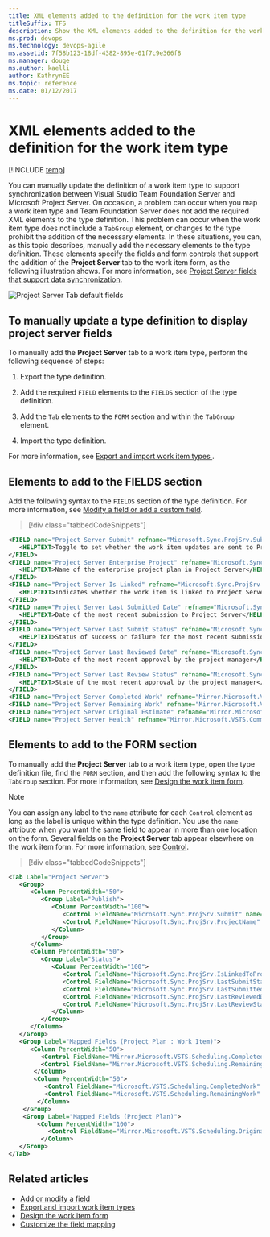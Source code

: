 ```yaml
---
title: XML elements added to the definition for the work item type
titleSuffix: TFS
description: Show the XML elements added to the definition for the work item type when using Team Foundation Server & Project Server integration
ms.prod: devops
ms.technology: devops-agile
ms.assetid: 7f58b123-18df-4382-895e-01f7c9e366f8
ms.manager: douge
ms.author: kaelliauthor: KathrynEE
ms.topic: reference
ms.date: 01/12/2017
---
```



# XML elements added to the definition for the work item type
[!INCLUDE [temp](../_shared/tfs-ps-sync-header.md)]

<a name="top"></a> You can manually update the definition of a work item type to support synchronization between Visual Studio Team Foundation Server and Microsoft Project Server. On occasion, a problem can occur when you map a work item type and Team Foundation Server does not add the required XML elements to the type definition. This problem can occur when the work item type does not include a `TabGroup` element, or changes to the type prohibit the addition of the necessary elements. In these situations, you can, as this topic describes, manually add the necessary elements to the type definition. These elements specify the fields and form controls that support the addition of the **Project Server** tab to the work item form, as the following illustration shows. For more information, see [Project Server fields that support data synchronization](project-server-fields-added-to-tfs.md).  
  
 ![Project Server Tab default fields](_img/pstfs_projectservertab.png "PSTFS_ProjectServerTab")  
  
<a name="manually_update"></a>   
##  To manually update a type definition to display project server fields  
 To manually add the **Project Server** tab to a work item type, perform the following sequence of steps:  
  
1.  Export the type definition.  
  
2.  Add the required `FIELD` elements to the `FIELDS` section of the type definition.  
  
3.  Add the `Tab` elements to the `FORM` section and within the `TabGroup` element.  
  
4.  Import the type definition.  
  
 For more information, see [Export and import work item types ](https://msdn.microsoft.com/library/ms404856.aspx).   
  
   
##  <a name="fields"></a> Elements to add to the FIELDS section  
 Add the following syntax to the `FIELDS` section of the type definition. For more information, see [Modify a field or add a custom field](../../work/customize/add-modify-field.md).  
  
> [!div class="tabbedCodeSnippets"]
```XML
<FIELD name="Project Server Submit" refname="Microsoft.Sync.ProjSrv.Submit" type="String">  
   <HELPTEXT>Toggle to set whether the work item updates are sent to Project Server</HELPTEXT>  
</FIELD>  
<FIELD name="Project Server Enterprise Project" refname="Microsoft.Sync.ProjSrv.ProjectName" type="String">  
   <HELPTEXT>Name of the enterprise project plan in Project Server</HELPTEXT>  
</FIELD>  
<FIELD name="Project Server Is Linked" refname="Microsoft.Sync.ProjSrv.IsLinkedToProjSrv" type="String">  
   <HELPTEXT>Indicates whether the work item is linked to Project Server</HELPTEXT>  
</FIELD>  
<FIELD name="Project Server Last Submitted Date" refname="Microsoft.Sync.ProjSrv.LastSubmittedDate" type="DateTime">  
   <HELPTEXT>Date of the most recent submission to Project Server</HELPTEXT>  
</FIELD>  
<FIELD name="Project Server Last Submit Status" refname="Microsoft.Sync.ProjSrv.LastSubmitStatus" type="String">  
   <HELPTEXT>Status of success or failure for the most recent submission to Project Server</HELPTEXT>  
</FIELD>  
<FIELD name="Project Server Last Reviewed Date" refname="Microsoft.Sync.ProjSrv.LastReviewedDate" type="DateTime">  
   <HELPTEXT>Date of the most recent approval by the project manager</HELPTEXT>  
</FIELD>  
<FIELD name="Project Server Last Review Status" refname="Microsoft.Sync.ProjSrv.LastReviewStatus" type="String">  
   <HELPTEXT>State of the most recent approval by the project manager</HELPTEXT>  
</FIELD>  
<FIELD name="Project Server Completed Work" refname="Mirror.Microsoft.VSTS.Scheduling.CompletedWork" type="Double" />  
<FIELD name="Project Server Remaining Work" refname="Mirror.Microsoft.VSTS.Scheduling.RemainingWork" type="Double" />  
<FIELD name="Project Server Original Estimate" refname="Mirror.Microsoft.VSTS.Scheduling.OriginalEstimate" type="Double" />  
<FIELD name="Project Server Health" refname="Mirror.Microsoft.VSTS.Common.Health" type="String" />  
```  
  
<a name="form"></a>   
##  Elements to add to the FORM section  
 To manually add the **Project Server** tab to a work item type, open the type definition file, find the `FORM` section, and then add the following syntax to the `TabGroup` section. For more information, see [Design the work item form](../customize/reference/design-work-item-form.md).  
  
> [!NOTE]
>  You can assign any label to the `name` attribute for each `Control` element as long as the label is unique within the type definition. You use the `name` attribute when you want the same field to appear in more than one location on the form. Several fields on the **Project Server** tab appear elsewhere on the work item form. For more information, see [Control](../customize/reference/control-xml-element-reference.md).  
  
> [!div class="tabbedCodeSnippets"]
```XML
<Tab Label="Project Server">  
   <Group>  
      <Column PercentWidth="50">  
         <Group Label="Publish">  
            <Column PercentWidth="100">  
               <Control FieldName="Microsoft.Sync.ProjSrv.Submit" name="SubmitName" Type="FieldControl" Label="&Submit to Project Server:" LabelPosition="Left" />  
               <Control FieldName="Microsoft.Sync.ProjSrv.ProjectName" name="ProjectName" Type="FieldControl" Label="Enterprise &Project:" LabelPosition="Left" />  
            </Column>  
         </Group>  
      </Column>  
      <Column PercentWidth="50">  
         <Group Label="Status">  
            <Column PercentWidth="100">  
               <Control FieldName="Microsoft.Sync.ProjSrv.IsLinkedToProjSrv" name="IsLinkedName" Type="FieldControl" Label="&Linked to Project Server:" LabelPosition="Left" ReadOnly="True" />  
               <Control FieldName="Microsoft.Sync.ProjSrv.LastSubmitStatus" name="LastSubmitName" Type="FieldControl" Label="Last S&ubmit Status:" LabelPosition="Left" ReadOnly="True" />  
               <Control FieldName="Microsoft.Sync.ProjSrv.LastSubmittedDate" name="LastSubmittedName" Type="FieldControl" Label="Last Sub&mitted Date:" LabelPosition="Left" ReadOnly="True" />  
               <Control FieldName="Microsoft.Sync.ProjSrv.LastReviewedDate" name="LastReviewedName" Type="FieldControl" Label="Last Approval Date:" LabelPosition="Left" ReadOnly="True" />  
               <Control FieldName="Microsoft.Sync.ProjSrv.LastReviewStatus" name="LastReviewName" Type="FieldControl" Label="Last Approval Status:" LabelPosition="Left" ReadOnly="True" />  
            </Column>  
         </Group>  
      </Column>  
   </Group>  
   <Group Label="Mapped Fields (Project Plan : Work Item)">  
      <Column PercentWidth="50">  
         <Control FieldName="Mirror.Microsoft.VSTS.Scheduling.CompletedWork" name="CompletedWorkMirrorName" Type="FieldControl" Label="Completed Work" LabelPosition="Left" ReadOnly="True" />  
         <Control FieldName="Mirror.Microsoft.VSTS.Scheduling.RemainingWork" name="RemainingWorkMirrorName" Type="FieldControl" Label="Remaining Work" LabelPosition="Left" ReadOnly="True" />  
       </Column>  
       <Column PercentWidth="50">  
          <Control FieldName="Microsoft.VSTS.Scheduling.CompletedWork" name="CompletedWorkName" Type="FieldControl" />  
          <Control FieldName="Microsoft.VSTS.Scheduling.RemainingWork" name="RemainingWorkName" Type="FieldControl" />  
        </Column>  
    </Group>  
    <Group Label="Mapped Fields (Project Plan)">  
        <Column PercentWidth="100">  
           <Control FieldName="Mirror.Microsoft.VSTS.Scheduling.OriginalEstimate" name="OriginalEstimateMirrorName" Type="FieldControl" Label="Original Estimate" LabelPosition="Left" ReadOnly="True" />  
         </Column>  
   </Group>  
</Tab>  
```  
  
 
## Related articles  
-  [Add or modify a field](../customize/add-modify-field.md)   
-  [Export and import work item types](https://msdn.microsoft.com/library/ms404856.aspx)   
-  [Design the work item form](../customize/reference/design-work-item-form.md)   
-  [Customize the field mapping](customize-field-mapping-tfs-project-server.md)